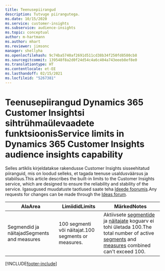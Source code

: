 ```yaml
---
title: Teenusepiirangud
description: Tutvuge piirangutega.
ms.date: 10/15/2020
ms.service: customer-insights
ms.subservice: audience-insights
ms.topic: conceptual
author: m-hartmann
ms.author: mhart
ms.reviewer: jimsonc
manager: shellyha
ms.openlocfilehash: 9c74ba5740af2691d511cd38b34f250fd8580cb8
ms.sourcegitcommit: 139548f8a2d0f24d54c4a6c404a743eeeb8ef8e0
ms.translationtype: HT
ms.contentlocale: et-EE
ms.lasthandoff: 02/15/2021
ms.locfileid: "5267381"
---
```

# <a name="service-limits-in-dynamics-365-customer-insights-audience-insights-capability"></a><span data-ttu-id="0ad56-103">Teenusepiirangud Dynamics 365 Customer Insightsi sihtrühmaülevaadete funktsioonis</span><span class="sxs-lookup"><span data-stu-id="0ad56-103">Service limits in Dynamics 365 Customer Insights audience insights capability</span></span>

<span data-ttu-id="0ad56-104">Selles artiklis kirjeldatakse rakendusse Customer Insights sisseehitatud piiranguid, mis on loodud selleks, et tagada teenuse usaldusväärsus ja stabiilsus.</span><span class="sxs-lookup"><span data-stu-id="0ad56-104">This article describes the built-in limits to the Customer Insights service, which are designed to ensure the reliability and stability of the service.</span></span> <span data-ttu-id="0ad56-105">Igasugused muudatuste taotlused saate teha [Ideede foorumis](https://go.microsoft.com/fwlink/?linkid=2074172).</span><span class="sxs-lookup"><span data-stu-id="0ad56-105">Any requests for changes can be made through the [Ideas forum](https://go.microsoft.com/fwlink/?linkid=2074172).</span></span> 
 
| <span data-ttu-id="0ad56-106">Ala</span><span class="sxs-lookup"><span data-stu-id="0ad56-106">Area</span></span>  | <span data-ttu-id="0ad56-107">Limiidid</span><span class="sxs-lookup"><span data-stu-id="0ad56-107">Limits</span></span>  | <span data-ttu-id="0ad56-108">Märked</span><span class="sxs-lookup"><span data-stu-id="0ad56-108">Notes</span></span> |
|-------------|---------------------------------------------------------------------|---------------------------------------------------------------------|
| <span data-ttu-id="0ad56-109">Segmendid ja näitajad</span><span class="sxs-lookup"><span data-stu-id="0ad56-109">Segments and measures</span></span> | <span data-ttu-id="0ad56-110">100 segmenti või näitajat.</span><span class="sxs-lookup"><span data-stu-id="0ad56-110">100 segments or measures.</span></span> | <span data-ttu-id="0ad56-111">Aktiivsete [segmentide](segments.md) ja [näitajate](measures.md) koguarv ei tohi ületada 100.</span><span class="sxs-lookup"><span data-stu-id="0ad56-111">The total number of active [segments](segments.md) and [measures](measures.md) combined can't exceed 100.</span></span>  |


[!INCLUDE[footer-include](../includes/footer-banner.md)]